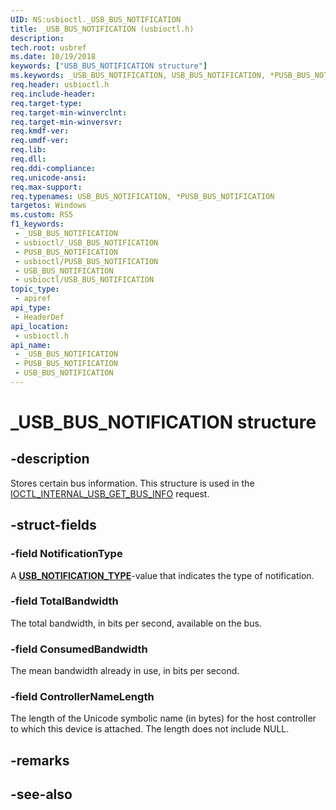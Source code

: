 ```yaml
---
UID: NS:usbioctl._USB_BUS_NOTIFICATION
title: _USB_BUS_NOTIFICATION (usbioctl.h)
description: 
tech.root: usbref
ms.date: 10/19/2018
keywords: ["USB_BUS_NOTIFICATION structure"]
ms.keywords: _USB_BUS_NOTIFICATION, USB_BUS_NOTIFICATION, *PUSB_BUS_NOTIFICATION,
req.header: usbioctl.h
req.include-header: 
req.target-type: 
req.target-min-winverclnt: 
req.target-min-winversvr: 
req.kmdf-ver: 
req.umdf-ver: 
req.lib: 
req.dll: 
req.ddi-compliance: 
req.unicode-ansi: 
req.max-support: 
req.typenames: USB_BUS_NOTIFICATION, *PUSB_BUS_NOTIFICATION
targetos: Windows
ms.custom: RS5
f1_keywords:
 - _USB_BUS_NOTIFICATION
 - usbioctl/_USB_BUS_NOTIFICATION
 - PUSB_BUS_NOTIFICATION
 - usbioctl/PUSB_BUS_NOTIFICATION
 - USB_BUS_NOTIFICATION
 - usbioctl/USB_BUS_NOTIFICATION
topic_type:
 - apiref
api_type:
 - HeaderDef
api_location:
 - usbioctl.h
api_name:
 - _USB_BUS_NOTIFICATION
 - PUSB_BUS_NOTIFICATION
 - USB_BUS_NOTIFICATION
---
```


# _USB_BUS_NOTIFICATION structure


## -description

Stores certain bus information. This structure is used in the [IOCTL_INTERNAL_USB_GET_BUS_INFO](ni-usbioctl-ioctl_internal_usb_get_bus_info.md) request.

## -struct-fields

### -field NotificationType

A [**USB_NOTIFICATION_TYPE**](ne-usbioctl-_usb_notification_type.md)-value that indicates the type of notification.

### -field TotalBandwidth

The total bandwidth, in bits per second, available on the bus.

### -field ConsumedBandwidth

The mean bandwidth already in use, in bits per second.

### -field ControllerNameLength

The length of the Unicode symbolic name (in bytes) for the host controller to which this device is attached. The length does not include NULL.

## -remarks

## -see-also

